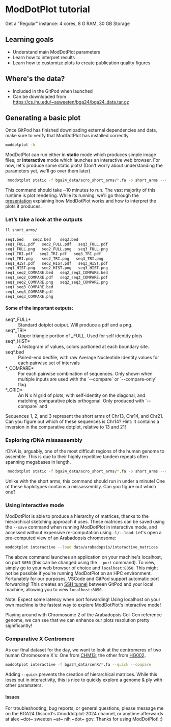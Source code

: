# ModDotPlot tutorial

Get a "Regular" instance: 4 cores, 8 G RAM, 30 GB Storage

## Learning goals

 - Understand main ModDotPlot parameters
 - Learn how to interpret results
 - Learn how to customize plots to create publication quality figures

 ## Where's the data?

 - Included in the GitPod when launched
 - Can be downloaded from https://cs.jhu.edu/~asweeten/bga24/bga24_data.tar.gz 

## Generating a basic plot

Once GitPod has finished downloading external dependencies and data, make sure to verify that ModDotPlot has installed correctly.
```bash
moddotplot -h
```
ModDotPlot can run either in **static** mode which produces simple image files, or **interactive** mode which launches an interactive web browser. For now, let's produce some static plots! (Don't worry about understanding the parameters yet, we'll go over them later)
```bash
 moddotplot static -f bga24_data/acro_short_arms/*.fa -o short_arms --compare --grid
```

 This command should take ~10 minutes to run. The vast majority of this runtime is plot rendering. While its running, we'll go through the [presentation](moddotplot.pdf) explaining how ModDotPlot works and how to interpret the plots it produces.

### Let’s take a look at the outputs
```bash
ll short_arms/
---------------
seq1.bed    seq2.bed    seq3.bed
seq1_FULL.pdf   seq2_FULL.pdf   seq3_FULL.pdf
seq1_FULL.png   seq2_FULL.png   seq3_FULL.png
seq1_TRI.pdf   seq2_TRI.pdf   seq3_TRI.pdf
seq1_TRI.png    seq2_TRI.png   seq3_TRI.png
seq1_HIST.pdf   seq2_HIST.pdf   seq3_HIST.pdf
seq1_HIST.png   seq2_HIST.png   seq3_HIST.png
seq1_seq2_COMPARE.bed   seq2_seq3_COMPARE.bed
seq1_seq2_COMPARE.pdf   seq2_seq3_COMPARE.pdf
seq1_seq2_COMPARE.png   seq2_seq3_COMPARE.png
seq1_seq3_COMPARE.bed
seq1_seq3_COMPARE.pdf
seq1_seq3_COMPARE.png
```
#### Some of the important outputs:
<dl>
<dt>seq*_FULL*</dt>
<dd>Standard dotplot output. Will produce a pdf and a png.</dd>
<dt>seq*_TRI*</dt>
<dd>Upper triangle portion of _FULL. Used for self identity plots</dd>
<dt>seq*_HIST*</dt>
<dd>A histogram of values, colors partioned at each boundary site.</dd>
<dt>seq*.bed</dt>
<dd>Paired-end bedfile, with raw Average Nucleotide Identity values for each pairwise set of intervals </dd>
<dt>*_COMPARE*</dt>
<dd>For each pairwise combination of sequences. Only shown when multiple inputs are used with the `--compare` or `--compare-only` flag.</dd>
<dt>*_GRID*</dt>
<dd>An N x N grid of plots, with self-identity on the diagonal, and matching comparative plots orthogonal. Only produced with `--compare` and </dd>
</dl>

Sequences 1, 2, and 3 represent the short arms of Chr13, Chr14, and Chr21. Can you figure out which of these sequences is Chr14? Hint: It contains a inversion in the comparative dotplot, relative to 13 and 21!

### Exploring rDNA missassembly

rDNA is, arguably, one of the most difficult regions of the human genome to assemble. This is due to their highly repetitive tandem repeats often spanning megabases in length.

```bash
 moddotplot static -f bga24_data/acro_short_arms/*.fa -o short_arms --compare --grid
```

Unlike with the short arms, this command should run in under a minute! One of these haplotypes contains a missassembly. Can you figure out which one?

### Using interactive mode

ModDotPlot is able to produce a hierarchy of matrices, thanks to the hierarchical sketching approach it uses. These matrices can be saved using the `--save` command when running ModDotPlot in interactive mode, and accessed without expensive re-computation using `-l/--load`. Let's open a pre-computed view of an Arabadopsis chromosome:
```bash
moddotplot interactive --load data/arabadopsis/interactive_matrices
```
The above command launches an application on your machine's localhost, on port `8050` (this can be changed using the `--port` command). To view, simply go to your web browser of choice and `localhost:8050`. This might not be possible if you're running ModDotPlot on an HPC environment. Fortunately for our purposes, VSCode and GitPod support automatic port forwarding! This creates an [SSH tunnel](https://en.wikipedia.org/wiki/Tunneling_protocol#Secure_Shell_tunneling) between GitPod and your local machine, allowing you to view `localhost:8050`.

Note: Expect some latency when port forwarding! Using localhost on your own machine is the fastest way to explore ModDotPlot's interactive mode!

Playing around with Chromosome 2 of the Arabadopsis Col-Cen reference genome, we can see that we can enhance our plots resolution pretty significantly!

### Comparative X Centromere

As our final dataset for the day, we want to look at the centromeres of two human Chromosome X's: One from [CHM13](https://github.com/marbl/CHM13), the other from [HG002](https://github.com/marbl/HG002). 

```bash
moddotplot interactive -f bga24_data/cenX/*.fa --quick --compare
```

Adding `--quick` prevents the creation of hierarchical matrices. While this loses out in interactivity, this is nice to quickly explore a genome & ply with other paramaters.

#### Issues

For troubleshooting, bug reports, or general questions, please message me on the BGA24 Discord's #moddotplot-2024 channel, or anytime afterwards at alex ~dot~ sweeten ~at~ nih ~dot~ gov. Thanks for using ModDotPlot! :)
